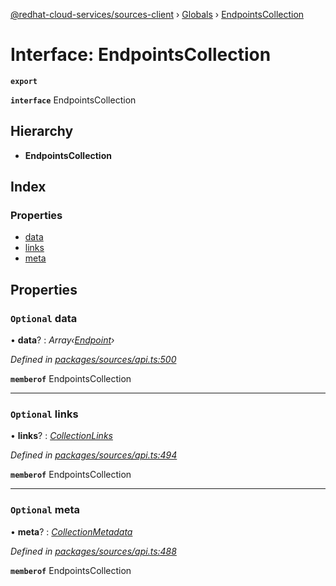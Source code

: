 [@redhat-cloud-services/sources-client](../README.md) › [Globals](../globals.md) › [EndpointsCollection](endpointscollection.md)

# Interface: EndpointsCollection

**`export`** 

**`interface`** EndpointsCollection

## Hierarchy

* **EndpointsCollection**

## Index

### Properties

* [data](endpointscollection.md#optional-data)
* [links](endpointscollection.md#optional-links)
* [meta](endpointscollection.md#optional-meta)

## Properties

### `Optional` data

• **data**? : *Array‹[Endpoint](endpoint.md)›*

*Defined in [packages/sources/api.ts:500](https://github.com/fhlavac/javascript-clients/blob/master/packages/sources/api.ts#L500)*

**`memberof`** EndpointsCollection

___

### `Optional` links

• **links**? : *[CollectionLinks](collectionlinks.md)*

*Defined in [packages/sources/api.ts:494](https://github.com/fhlavac/javascript-clients/blob/master/packages/sources/api.ts#L494)*

**`memberof`** EndpointsCollection

___

### `Optional` meta

• **meta**? : *[CollectionMetadata](collectionmetadata.md)*

*Defined in [packages/sources/api.ts:488](https://github.com/fhlavac/javascript-clients/blob/master/packages/sources/api.ts#L488)*

**`memberof`** EndpointsCollection
